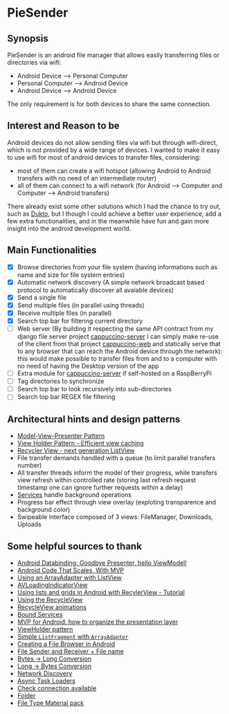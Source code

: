 # PieSender

## Synopsis
PieSender is an android file manager that allows easily transferring files or directories via wifi:
- Android Device --> Personal Computer
- Personal Computer --> Android Device
- Android Device --> Android Device

The only requirement is for both devices to share the same connection.

## Interest and Reason to be
Android devices do not allow sending files via wifi but through wifi-direct, which is not provided by a wide range of devices. I wanted to make it easy to use wifi for most of android devices to transfer files, considering: 
- most of them can create a wifi hotspot (allowing Android to Android transfers with no need of an intermediate router)  
- all of them can connect to a wifi network (for Android --> Computer and Computer --> Android transfers)  

There already exist some other solutions which I had the chance to try out, such as [Dukto](https://play.google.com/store/apps/details?id=it.msec.dukto&hl=it), but I though I could achieve a better user experience, add a few extra functionalities, and in the meanwhile have fun and gain more insight into the android development world.

## Main Functionalities
- [X] Browse directories from your file system (having informations such as name and size for file system entries)
- [X] Automatic network discovery (A simple network broadcast based protocol to automatically discover all avaiable devices)
- [X] Send a single file
- [X] Send multiple files (in parallel using threads)
- [X] Receive multiple files (in parallel)
- [X] Search top bar for filtering current directory 
- [ ] Web server (By building it respecting the same API contract from my django file server project [cappuccino-server](https://github.com/MattiaPrimavera/cappuccino-server) I can simply make re-use of the client from that project [cappuccino-web](https://github.com/MattiaPrimavera/cappuccino-web) and statically serve that to any browser that can reach the Android device through the network): this would make possible to transfer files from and to a computer with no need of having the Desktop version of the app
- [ ] Extra module for [cappuccino-server](https://github.com/MattiaPrimavera/cappuccino-server) if self-hosted on a RaspBerryPi
- [ ] Tag directories to synchronize
- [ ] Search top bar to look recursively into sub-directories
- [ ] Search top bar REGEX file filtering

## Architectural hints and design patterns
- [Model-View-Presenter Pattern](https://en.wikipedia.org/wiki/Model%E2%80%93view%E2%80%93presenter)
- [View Holder Pattern - Efficient view caching ](https://xjaphx.wordpress.com/2011/06/16/viewholder-pattern-caching-view-efficiently/)
- [Recycler View - next generation ListView](https://developer.android.com/reference/android/support/v7/widget/RecyclerView.html)
- File transfer demands handled with a queue (to limit parallel transfers number)
- All transfer threads inform the model of their progress, while transfers view refresh within controlled rate (storing last refresh request timestamp one can ignore further requests within a delay)
- [Services](https://developer.android.com/guide/components/services.html) handle background operations
- Progress bar effect through view overlay (exploting transparence and background color)
- Swipeable interface composed of 3 views: FileManager, Downloads, Uploads


## Some helpful sources to thank
- [Android Databinding: Goodbye Presenter, hello ViewModel!](http://tech.vg.no/2015/07/17/android-databinding-goodbye-presenter-hello-viewmodel/)
- [Android Code That Scales, With MVP](http://engineering.remind.com/android-code-that-scales/)
- [Using an ArrayAdapter with ListView](https://guides.codepath.com/android/Using-an-ArrayAdapter-with-ListView)
- [AVLoadingIndicatorView](https://github.com/81813780/AVLoadingIndicatorView)  
- [Using lists and grids in Android with RecylerView - Tutorial](http://www.vogella.com/tutorials/AndroidRecyclerView/article.html)
- [Using the RecycleView](https://guides.codepath.com/android/using-the-recyclerview)
- [RecycleView animations](https://www.sitepoint.com/mastering-complex-lists-with-the-android-recyclerview/)
- [Bound Services](http://www.truiton.com/2014/11/bound-service-example-android/)
- [MVP for Android: how to organize the presentation layer](http://antonioleiva.com/mvp-android/)
- [ViewHolder pattern](https://guides.codepath.com/android/Using-an-ArrayAdapter-with-ListView#improving-performance-with-the-viewholder-pattern)
- [Simple `ListFragment` with `ArrayAdapter`](http://www.tutorialsbuzz.com/2014/05/android-listfragment-using-arrayadapter.html)  
- [Creating a File Browser in Android](http://forum.codecall.net/topic/79689-creating-a-file-browser-in-android/)
- [File Sender and Receiver + File name](http://www.adp-gmbh.ch/blog/2004/november/15.html)
- [Bytes -> Long  Conversion](http://stackoverflow.com/questions/1026761/how-to-convert-a-byte-array-to-its-numeric-value-java)
- [Long -> Bytes Conversion](http://stackoverflow.com/questions/4485128/how-do-i-convert-long-to-byte-and-back-in-java)
- [Network Discovery](http://michieldemey.be/blog/network-discovery-using-udp-broadcast/)
- [Async Task Loaders](https://developer.android.com/reference/android/content/AsyncTaskLoader.html)
- [Check connection available](http://stackoverflow.com/questions/5474089/how-to-check-currently-internet-connection-is-available-or-not-in-android)  
- [Folder](http://www.flaticon.com/free-icon/folder_181524#term=folders&page=1&position=43)
- [File Type Material pack](http://www.flaticon.com/packs/files-3)
